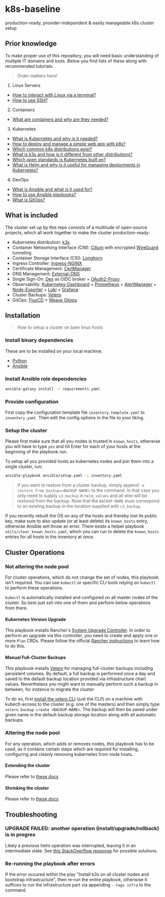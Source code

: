 # k8s-baseline

production-ready, provider-independent &amp; easily manageable k8s cluster setup

## Prior knowledge

To make proper use of this repository, you will need basic understanding of multiple IT domains and tools. Below you find lists of these along with recommended tutorials.

> Order matters here!

1. Linux Servers

- [How to interact with Linux via a terminal?](https://www.digitalocean.com/community/tutorials/an-introduction-to-linux-basics)
- [How to use SSH?](https://www.digitalocean.com/community/tutorials/how-to-use-ssh-to-connect-to-a-remote-server)

2. Containers

- [What are containers and why are they needed?](https://www.docker.com/resources/what-container/)

3. Kubernetes

- [What is Kubernetes and why is it needed?](https://kubernetes.io/docs/concepts/overview/)
- [How to deploy and manage a simple web app with k8s?](https://kubernetes.io/docs/tutorials/kubernetes-basics/)
- [Which common k8s distributions exist?](https://kubernetes.io/partners/#conformance)
- [What is k3s and how is it different from other distributions?](https://docs.k3s.io/)
- [Which open standards is Kubernetes built on?](https://medium.com/devops-mojo/kubernetes-open-standards-oci-cri-cni-csi-smi-cpi-overview-what-is-k8s-open-standards-introduction-a860905af6f7)
- [What is Helm and why is it useful for managing deployments in Kubernetes?](https://tanzu.vmware.com/developer/guides/helm-what-is/)

4. DevOps

- [What is Ansible and what is it used for?](https://dev.to/grayhat/devops-101-introduction-to-ansible-1n64)
- [How to use Ansible playbooks?](https://www.tutorialworks.com/ansible-run-playbook/)
- [What is GitOps?](https://www.weave.works/blog/what-is-gitops-really)

## What is included

The cluster set up by this repo consists of a multitude of open-source projects, which all work together to make the cluster production-ready:

- Kubernetes distribution: [k3s](https://github.com/k3s-io/k3s)
- Container Networking Interface (CNI): [Cilium](https://github.com/cilium/cilium) with encrypted [WireGuard](https://github.com/WireGuard) tunneling
- Container Storage Interface (CSI): [Longhorn](https://github.com/longhorn/longhorn)
- Ingress Controller: [Ingress-NGINX](https://github.com/kubernetes/ingress-nginx)
- Certificate Management: [CertManager](https://github.com/cert-manager/cert-manager)
- DNS Management: [External-DNS](https://github.com/kubernetes-sigs/external-dns)
- Single Sign-On: [Dex](https://github.com/dexidp/dex) as OIDC broker + [OAuth2-Proxy](https://github.com/oauth2-proxy/oauth2-proxy)
- Observability: [Kubernetes-Dashboard](https://github.com/kubernetes/dashboard) + [Prometheus](https://github.com/prometheus/prometheus) + [AlertManager](https://github.com/prometheus/alertmanager) + [Node-Exporter](https://github.com/prometheus/node_exporter) + [Loki](https://github.com/grafana/loki) + [Grafana](https://github.com/grafana/grafana)
- Cluster Backups: [Velero](https://github.com/vmware-tanzu/velero)
- GitOps: [FluxCD](https://github.com/fluxcd/flux2) + [Weave Gitops](https://github.com/weaveworks/weave-gitops)

## Installation

> How to setup a cluster on bare linux hosts

### Install binary dependencies

These are to be installed on your local machine.

- [Python](https://www.python.org/downloads/)
- [Ansible](https://docs.ansible.com/ansible/latest/installation_guide/index.html)

### Install Ansible role dependencies

```bash
ansible-galaxy install -r requirements.yaml
```

### Provide configuration

First copy the configuration template file `inventory.template.yaml` to `inventory.yaml`. Then edit the config options in the file to your liking.

### Setup the cluster

Please first make sure that all you nodes is trusted in `known_hosts`, otherwise you will have to type `yes` and hit Enter for each of your hosts at the beginning of the playbook run.

To setup all you provided hosts as kubernetes nodes and join them into a single cluster, run:

```bash
ansible-playbook ansible/setup.yaml -i inventory.yaml
```

> If you want to restore from a cluster backup, simply append `-e restore_from_backup=<BACKUP-NAME>` to the command. In that case you only need to supply `s3_backup` in `helm_values` and all else will be restored from the backup. Note that the `BACKUP-NAME` must correspond to an existing backup in the location supplied with `s3_backup`.

If you recently rebuilt the OS on any of the hosts and thereby lost its public key, make sure to also update (or at least delete) its `known_hosts` entry, otherwise Ansible will throw an error. There exists a helper playbook `utils/clear_known_hosts.yaml`, which you can run to delete the `known_hosts` entries for all hosts in the inventory at once.

## Cluster Operations

### Not altering the node pool

For cluster operations, which do not change the set of nodes, this playbook isn't required. You can use `kubectl` or specific CLI tools relying on `kubectl` to perform these operations.

`kubectl` is automatically installed and configured on all master nodes of the cluster. So best just ssh into one of them and perform below operations from there.

#### Kubernetes Version Upgrade

This playbook installs Rancher's [System Upgrade Controller](https://github.com/rancher/system-upgrade-controller). In order to perform an upgrade via this controller, you need to create and apply one or more `Plan` CRDs. Please follow the official [Rancher instructions](https://docs.k3s.io/upgrades/automated#configure-plans) to learn how to do this.

#### Manual Full-Cluster Backups

This playbook installs [Velero](https://velero.io/) for managing full-cluster backups including persistent volumes. By default, a full backup is performed once a day and saved to the dafault backup location provided via infrastructure chart values. Nevertheless you might want to manually perform such a backup in between, for instance to migrate the cluster.

To do so, first [install the velero CLI](https://velero.io/docs/v1.9/basic-install/#install-the-cli) (just the CLI!) on a machine with kubectl-access to the cluster (e.g. one of the masters) and then simply type `velero backup create <BACKUP-NAME>`. The backup will then be saved under given name in the default backup storage location along with all automatic backups.

### Altering the node pool

For any operation, which adds or removes nodes, this playbook has to be used, as it contains certain steps which are required for installing, configuring and cleanly removing kubernetes from node hosts.

#### Extending the cluster

Please refer to [these docs](https://github.com/PyratLabs/ansible-role-k3s/blob/main/documentation/operations/extending-a-cluster.md)

#### Shrinking the cluster

Please refer to [these docs](https://github.com/PyratLabs/ansible-role-k3s/blob/main/documentation/operations/shrinking-a-cluster.md)

## Troubleshooting

### UPGRADE FAILED: another operation (install/upgrade/rollback) is in progres

Likely a previous helm operation was interrupted, leaving it in an intermediate state. See [this StackOverflow response](https://stackoverflow.com/a/71663688) for possible solutions.

### Re-running the playbook after errors

If the error occured within the play "Install k3s on all cluster nodes and bootstrap infrastructure", then re-run the entire playbook, otherwise it suffices to run the infrastructure part via appending `--tags infra` to the command.

